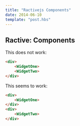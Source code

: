 ```yaml
---
title: "Ractivejs Components"
date: 2014-06-10
template: "post.hbs"
---
```


## Ractive: Components

This does not work:

```html
<div>
    <WidgetOne>
    <WidgetTwo>
</div>
```

This seems to work:
```html
<div>
    <WidgetOne>
</div>
<div>
    <WidgetTwo>
</div>
```

